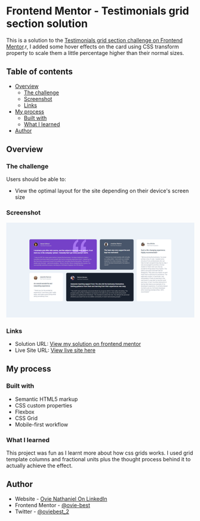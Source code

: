 # Frontend Mentor - Testimonials grid section solution

This is a solution to the [Testimonials grid section challenge on Frontend Mentor](https://www.frontendmentor.io/challenges/testimonials-grid-section-Nnw6J7Un7).r, I added some hover effects on the card using CSS transform property to scale them a little percentage higher than their normal sizes.


## Table of contents

- [Overview](#overview)
  - [The challenge](#the-challenge)
  - [Screenshot](#screenshot)
  - [Links](#links)
- [My process](#my-process)
  - [Built with](#built-with)
  - [What I learned](#what-i-learned)
- [Author](#author)


## Overview

### The challenge

Users should be able to:

- View the optimal layout for the site depending on their device's screen size

### Screenshot

![](./Screenshot.png)


### Links

- Solution URL: [View my solution on frontend mentor](https://www.frontendmentor.io/solutions/responsive-grid-testimonial-section-with-nice-hover-effects-MB7eaDZOCa)
- Live Site URL: [View live site here](https://frontend-mentor-testimonials-grid-section-solution-uayw.vercel.app/)

## My process

### Built with

- Semantic HTML5 markup
- CSS custom properties
- Flexbox
- CSS Grid
- Mobile-first workflow


### What I learned

This project was fun as I learnt more about how css grids works. I used grid template columns and fractional units plus the thought process behind it to actually achieve the effect.



## Author

- Website - [Ovie Nathaniel On LinkedIn](https://www.linkedin.com/in/ovie-nathaniel/)
- Frontend Mentor - [@ovie-best](https://www.frontendmentor.io/profile/ovie-best)
- Twitter - [@oviebest_2](https://twitter.com/oviebest_2)
